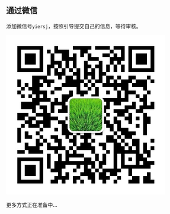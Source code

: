 ## 通过微信

添加微信号`yiersj`，按照引导提交自己的信息，等待审核。

![image-20200902162804902](加入我们.assets/Mindjet_Weixin.png)

更多方式正在准备中...

